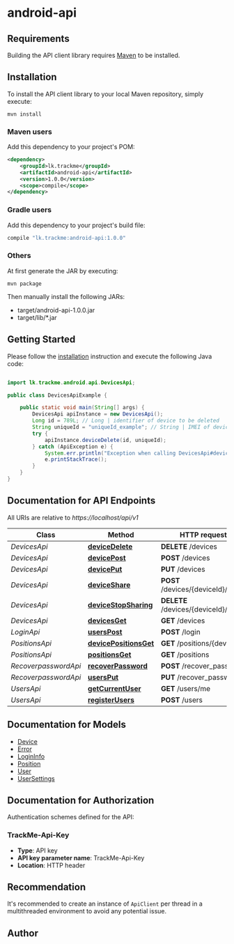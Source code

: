 # android-api

## Requirements

Building the API client library requires [Maven](https://maven.apache.org/) to be installed.

## Installation

To install the API client library to your local Maven repository, simply execute:

```shell
mvn install
```

### Maven users

Add this dependency to your project's POM:

```xml
<dependency>
    <groupId>lk.trackme</groupId>
    <artifactId>android-api</artifactId>
    <version>1.0.0</version>
    <scope>compile</scope>
</dependency>
```

### Gradle users

Add this dependency to your project's build file:

```groovy
compile "lk.trackme:android-api:1.0.0"
```

### Others

At first generate the JAR by executing:

    mvn package

Then manually install the following JARs:

* target/android-api-1.0.0.jar
* target/lib/*.jar

## Getting Started

Please follow the [installation](#installation) instruction and execute the following Java code:

```java

import lk.trackme.android.api.DevicesApi;

public class DevicesApiExample {

    public static void main(String[] args) {
        DevicesApi apiInstance = new DevicesApi();
        Long id = 789L; // Long | identifier of device to be deleted
        String uniqueId = "uniqueId_example"; // String | IMEI of device to be deleted
        try {
            apiInstance.deviceDelete(id, uniqueId);
        } catch (ApiException e) {
            System.err.println("Exception when calling DevicesApi#deviceDelete");
            e.printStackTrace();
        }
    }
}

```

## Documentation for API Endpoints

All URIs are relative to *https://localhost/api/v1*

Class | Method | HTTP request | Description
------------ | ------------- | ------------- | -------------
*DevicesApi* | [**deviceDelete**](docs/DevicesApi.md#deviceDelete) | **DELETE** /devices | 
*DevicesApi* | [**devicePost**](docs/DevicesApi.md#devicePost) | **POST** /devices | 
*DevicesApi* | [**devicePut**](docs/DevicesApi.md#devicePut) | **PUT** /devices | 
*DevicesApi* | [**deviceShare**](docs/DevicesApi.md#deviceShare) | **POST** /devices/{deviceId}/share | 
*DevicesApi* | [**deviceStopSharing**](docs/DevicesApi.md#deviceStopSharing) | **DELETE** /devices/{deviceId}/share | 
*DevicesApi* | [**devicesGet**](docs/DevicesApi.md#devicesGet) | **GET** /devices | 
*LoginApi* | [**usersPost**](docs/LoginApi.md#usersPost) | **POST** /login | 
*PositionsApi* | [**devicePositionsGet**](docs/PositionsApi.md#devicePositionsGet) | **GET** /positions/{deviceId} | 
*PositionsApi* | [**positionsGet**](docs/PositionsApi.md#positionsGet) | **GET** /positions | 
*RecoverpasswordApi* | [**recoverPassword**](docs/RecoverpasswordApi.md#recoverPassword) | **POST** /recover_password | 
*RecoverpasswordApi* | [**usersPut**](docs/RecoverpasswordApi.md#usersPut) | **PUT** /recover_password | 
*UsersApi* | [**getCurrentUser**](docs/UsersApi.md#getCurrentUser) | **GET** /users/me | 
*UsersApi* | [**registerUsers**](docs/UsersApi.md#registerUsers) | **POST** /users | 


## Documentation for Models

 - [Device](docs/Device.md)
 - [Error](docs/Error.md)
 - [LoginInfo](docs/LoginInfo.md)
 - [Position](docs/Position.md)
 - [User](docs/User.md)
 - [UserSettings](docs/UserSettings.md)


## Documentation for Authorization

Authentication schemes defined for the API:
### TrackMe-Api-Key

- **Type**: API key
- **API key parameter name**: TrackMe-Api-Key
- **Location**: HTTP header


## Recommendation

It's recommended to create an instance of `ApiClient` per thread in a multithreaded environment to avoid any potential issue.

## Author



